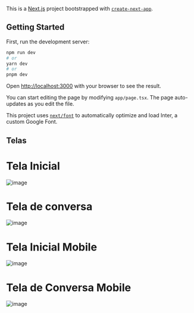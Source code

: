 This is a [Next.js](https://nextjs.org/) project bootstrapped with [`create-next-app`](https://github.com/vercel/next.js/tree/canary/packages/create-next-app).

## Getting Started

First, run the development server:

```bash
npm run dev
# or
yarn dev
# or
pnpm dev
```

Open [http://localhost:3000](http://localhost:3000) with your browser to see the result.

You can start editing the page by modifying `app/page.tsx`. The page auto-updates as you edit the file.

This project uses [`next/font`](https://nextjs.org/docs/basic-features/font-optimization) to automatically optimize and load Inter, a custom Google Font.

## Telas

# Tela Inicial
![image](https://github.com/MvFranca/MvGPT/assets/111403597/d0819966-ebfd-4869-8415-3335e4efa564)

# Tela de conversa
![image](https://github.com/MvFranca/MvGPT/assets/111403597/5631ae2c-9c89-4354-839a-95815a817947)

# Tela Inicial Mobile
![image](https://github.com/MvFranca/MvGPT/assets/111403597/906e6a1a-f725-43a8-b90f-465116d3c63a)

# Tela de Conversa Mobile
![image](https://github.com/MvFranca/MvGPT/assets/111403597/4fc805a4-3c4e-49c8-9d8f-02f16a0f758a)


